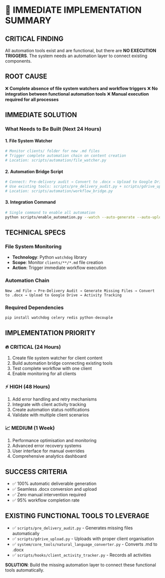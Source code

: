 # 🚨 IMMEDIATE IMPLEMENTATION SUMMARY

## **CRITICAL FINDING**
All automation tools exist and are functional, but there are **NO EXECUTION TRIGGERS**. The system needs an automation layer to connect existing components.

## **ROOT CAUSE**
❌ **Complete absence of file system watchers and workflow triggers**
❌ **No integration between functional automation tools**
❌ **Manual execution required for all processes**

## **IMMEDIATE SOLUTION**

### **What Needs to Be Built (Next 24 Hours)**

#### **1. File System Watcher**
```python
# Monitor clients/ folder for new .md files
# Trigger complete automation chain on content creation
# Location: scripts/automation/file_watcher.py
```

#### **2. Automation Bridge Script**
```python
# Connect: Pre-delivery audit → Convert to .docx → Upload to Google Drive
# Use existing tools: scripts/pre_delivery_audit.py + scripts/gdrive_upload.py
# Location: scripts/automation/workflow_bridge.py
```

#### **3. Integration Command**
```bash
# Single command to enable all automation
python scripts/enable_automation.py --watch --auto-generate --auto-upload
```

## **TECHNICAL SPECS**

### **File System Monitoring**
- **Technology**: Python `watchdog` library
- **Scope**: Monitor `clients/**/*.md` file creation
- **Action**: Trigger immediate workflow execution

### **Automation Chain**
```
New .md File → Pre-Delivery Audit → Generate Missing Files → Convert to .docx → Upload to Google Drive → Activity Tracking
```

### **Required Dependencies**
```python
pip install watchdog celery redis python-decouple
```

## **IMPLEMENTATION PRIORITY**

### **🔥 CRITICAL (24 Hours)**
1. Create file system watcher for client content
2. Build automation bridge connecting existing tools
3. Test complete workflow with one client
4. Enable monitoring for all clients

### **⚡ HIGH (48 Hours)**
1. Add error handling and retry mechanisms
2. Integrate with client activity tracking
3. Create automation status notifications
4. Validate with multiple client scenarios

### **📈 MEDIUM (1 Week)**
1. Performance optimisation and monitoring
2. Advanced error recovery systems
3. User interface for manual overrides
4. Comprehensive analytics dashboard

## **SUCCESS CRITERIA**
- ✅ 100% automatic deliverable generation
- ✅ Seamless .docx conversion and upload
- ✅ Zero manual intervention required
- ✅ 95% workflow completion rate

## **EXISTING FUNCTIONAL TOOLS TO LEVERAGE**
- ✅ `scripts/pre_delivery_audit.py` - Generates missing files automatically
- ✅ `scripts/gdrive_upload.py` - Uploads with proper client organisation
- ✅ `system/core_tools/natural_language_converter.py` - Converts .md to .docx
- ✅ `scripts/hooks/client_activity_tracker.py` - Records all activities

**SOLUTION**: Build the missing automation layer to connect these functional tools automatically.